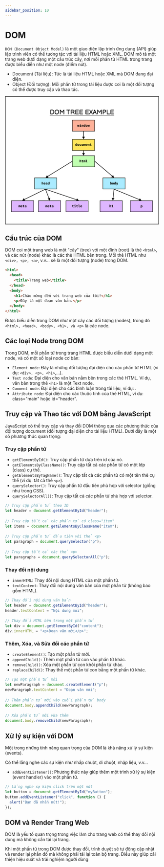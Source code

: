 ```yaml
---
sidebar_position: 10
---
```


# DOM

`DOM (Document Object Model)` là một giao diện lập trình ứng dụng (API) giúp lập trình viên có thể tương tác với tài liệu HTML hoặc XML. DOM mô tả một trang web dưới dạng một cấu trúc cây, nơi mỗi phần tử HTML trong trang được biểu diễn như một node (điểm nút).

- Document (Tài liệu): Tức là tài liệu HTML hoặc XML mà DOM đang đại diện.
- Object (Đối tượng): Mỗi phần tử trong tài liệu được coi là một đối tượng có thể được truy cập và thao tác.

![ex1](./images/ex1.png)

## Cấu trúc của DOM

DOM coi một trang web là một "cây" (tree) với một đỉnh (root) là thẻ `<html>`, và các nút (node) khác là các thẻ HTML bên trong. Mỗi thẻ HTML như `<div>, <p>, <a>`, v.v... sẽ là một đối tượng (node) trong DOM.

```html
<html>
  <head>
    <title>Trang web</title>
  </head>
  <body>
    <h1>Chào mừng đến với trang web của tôi!</h1>
    <p>Đây là một đoạn văn bản.</p>
  </body>
</html>
```

Được biểu diễn trong DOM như một cây các đối tượng (nodes), trong đó `<html>, <head>, <body>, <h1>, và <p>` là các node.

## Các loại Node trong DOM

Trong DOM, mỗi phần tử trong trang HTML được biểu diễn dưới dạng một node, và có một số loại node cơ bản:

- `Element node`: Đây là những đối tượng đại diện cho các phần tử HTML (ví dụ: `<div>, <p>, <h1>`,...).
- `Text node`: Đại diện cho văn bản nằm bên trong các thẻ HTML. Ví dụ, văn bản trong thẻ `<h1>` là một Text node.
- `Comment node`: Đại diện cho các bình luận trong tài liệu, ví dụ: <!-- Đây là một bình luận -->.
- `Attribute node`: Đại diện cho các thuộc tính của thẻ HTML, ví dụ: class="main" hoặc id="header".

## Truy cập và Thao tác với DOM bằng JavaScript

JavaScript có thể truy cập và thay đổi DOM thông qua các phương thức của đối tượng document (đối tượng đại diện cho tài liệu HTML). Dưới đây là một số phương thức quan trọng:

### Truy cập phần tử

- `getElementById()`: Truy cập phần tử dựa trên id của nó.
- `getElementsByClassName()`: Truy cập tất cả các phần tử có một lớp (class) cụ thể.
- `getElementsByTagName()`: Truy cập tất cả các phần tử có một tên thẻ cụ thể (ví dụ: tất cả thẻ `<p>`).
- `querySelector()`: Truy cập phần tử đầu tiên phù hợp với selector (giống như trong CSS).
- `querySelectorAll()`: Truy cập tất cả các phần tử phù hợp với selector.

```js
// Truy cập phần tử theo ID
let header = document.getElementById("header");

// Truy cập tất cả các phần tử có class="item"
let items = document.getElementsByClassName("item");

// Truy cập phần tử đầu tiên với thẻ <p>
let paragraph = document.querySelector("p");

// Truy cập tất cả các thẻ <p>
let paragraphs = document.querySelectorAll("p");
```

### Thay đổi nội dung

- `innerHTML`: Thay đổi nội dung HTML của một phần tử.
- `textContent`: Thay đổi nội dung văn bản của một phần tử (không bao gồm HTML).

```js
// Thay đổi nội dung văn bản
let header = document.getElementById("header");
header.textContent = "Nội dung mới";

// Thay đổi HTML bên trong một phần tử
let div = document.getElementById("content");
div.innerHTML = "<p>Đoạn văn mới</p>";
```

### Thêm, Xóa, và Sửa đổi các phần tử

- `createElement()`: Tạo một phần tử mới.
- `appendChild()`: Thêm một phần tử con vào phần tử khác.
- `removeChild()`: Xóa một phần tử con khỏi phần tử khác.
- `replaceChild()`: Thay thế một phần tử con bằng một phần tử khác.

```js
// Tạo một phần tử mới
let newParagraph = document.createElement("p");
newParagraph.textContent = "Đoạn văn mới";

// Thêm phần tử mới vào cuối phần tử body
document.body.appendChild(newParagraph);

// Xóa phần tử mới vừa thêm
document.body.removeChild(newParagraph);
```

## Xử lý sự kiện với DOM

Một trong những tính năng quan trọng của DOM là khả năng xử lý sự kiện (events).

Có thể lắng nghe các sự kiện như nhấp chuột, di chuột, nhập liệu, v.v...

- `addEventListener()`: Phương thức này giúp thêm một trình xử lý sự kiện (event handler) vào một phần tử.

```js
// Lắng nghe sự kiện click trên một nút
let button = document.getElementById("myButton");
button.addEventListener("click", function () {
  alert("Bạn đã nhấn nút!");
});
```

## DOM và Render Trang Web

DOM là yếu tố quan trọng trong việc làm cho trang web có thể thay đổi nội dung mà không cần tải lại trang.

Khi một phần tử trong DOM được thay đổi, trình duyệt sẽ tự động cập nhật và render lại phần đó mà không phải tải lại toàn bộ trang. Điều này giúp cải thiện hiệu suất và trải nghiệm người dùng
